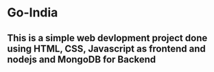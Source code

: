 # Go-India

## This is a simple web devlopment project done using HTML, CSS, Javascript as frontend and nodejs and MongoDB for Backend
